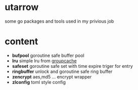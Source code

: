 # utarrow
some go packages and tools used in my privious job 
# content
+ **bufpool** goroutine safe buffer pool
+ **lru** simple lru from [groupcache](https://github.com/golang/groupcache/tree/master/lru)
+ **safeset** goroutine safe set with time expire triger for entry
+ **ringbuffer** unlock and goroutine safe ring buffer
+ **zencrypt** aes,md5 ... encrypt wrapper
+ **zlconfig** toml style config

